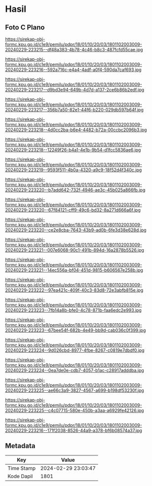 # Hasil

## Foto C Plano

https://sirekap-obj-formc.kpu.go.id/c1e9/pemilu/pdpr/18/01/10/20/03/1801102003009-20240229-223215--df48a383-4b78-4c46-b8c3-487fcfd55cae.jpg

https://sirekap-obj-formc.kpu.go.id/c1e9/pemilu/pdpr/18/01/10/20/03/1801102003009-20240229-223216--592a716c-e4a4-4adf-a0f4-590da7caf693.jpg

https://sirekap-obj-formc.kpu.go.id/c1e9/pemilu/pdpr/18/01/10/20/03/1801102003009-20240229-223217--d9bd3e94-649b-4d7d-a137-2ce6b86b2edf.jpg

https://sirekap-obj-formc.kpu.go.id/c1e9/pemilu/pdpr/18/01/10/20/03/1801102003009-20240229-223217--356b7a50-82e1-44f6-b220-029db597b64f.jpg

https://sirekap-obj-formc.kpu.go.id/c1e9/pemilu/pdpr/18/01/10/20/03/1801102003009-20240229-223218--4d0cc2ba-b6e4-4482-b72a-00ccbc2096b3.jpg

https://sirekap-obj-formc.kpu.go.id/c1e9/pemilu/pdpr/18/01/10/20/03/1801102003009-20240229-223218--12249f26-b4a1-4e1b-9b54-d1fcc5836ae6.jpg

https://sirekap-obj-formc.kpu.go.id/c1e9/pemilu/pdpr/18/01/10/20/03/1801102003009-20240229-223219--9593f511-4b0a-4320-a9c9-18f52d4f340c.jpg

https://sirekap-obj-formc.kpu.go.id/c1e9/pemilu/pdpr/18/01/10/20/03/1801102003009-20240229-223220--b7add642-732f-4946-ae3c-45b025a866fb.jpg

https://sirekap-obj-formc.kpu.go.id/c1e9/pemilu/pdpr/18/01/10/20/03/1801102003009-20240229-223220--67f84121-cff9-49c6-bd32-8a271d666a6f.jpg

https://sirekap-obj-formc.kpu.go.id/c1e9/pemilu/pdpr/18/01/10/20/03/1801102003009-20240229-223220--ce2e8cba-7643-43b9-ad0b-6fe3d38e628d.jpg

https://sirekap-obj-formc.kpu.go.id/c1e9/pemilu/pdpr/18/01/10/20/03/1801102003009-20240229-223221--007e6068-90c1-491b-894d-16a2878b5526.jpg

https://sirekap-obj-formc.kpu.go.id/c1e9/pemilu/pdpr/18/01/10/20/03/1801102003009-20240229-223221--14ec556a-bf04-451d-9815-b606567e258b.jpg

https://sirekap-obj-formc.kpu.go.id/c1e9/pemilu/pdpr/18/01/10/20/03/1801102003009-20240229-223222--97ea421c-409f-40c3-83d8-72e3abfb815e.jpg

https://sirekap-obj-formc.kpu.go.id/c1e9/pemilu/pdpr/18/01/10/20/03/1801102003009-20240229-223223--7fb14a8b-bfe0-4c78-871b-faa6edc2e993.jpg

https://sirekap-obj-formc.kpu.go.id/c1e9/pemilu/pdpr/18/01/10/20/03/1801102003009-20240229-223223--67bee54f-682b-4e49-bb9d-cab036c0f399.jpg

https://sirekap-obj-formc.kpu.go.id/c1e9/pemilu/pdpr/18/01/10/20/03/1801102003009-20240229-223224--9d026cbd-8977-4fbe-8267-c0819e7dbdf0.jpg

https://sirekap-obj-formc.kpu.go.id/c1e9/pemilu/pdpr/18/01/10/20/03/1801102003009-20240229-223224--0ea7de0e-cdb7-4057-b1ac-c28917adddba.jpg

https://sirekap-obj-formc.kpu.go.id/c1e9/pemilu/pdpr/18/01/10/20/03/1801102003009-20240229-223225--ae66c3a9-3827-4567-a699-b198df53230f.jpg

https://sirekap-obj-formc.kpu.go.id/c1e9/pemilu/pdpr/18/01/10/20/03/1801102003009-20240229-223225--c4c07715-580e-450b-a3aa-a6929fe42126.jpg

https://sirekap-obj-formc.kpu.go.id/c1e9/pemilu/pdpr/18/01/10/20/03/1801102003009-20240229-223216--171f2038-8526-44a9-a378-bf6b08574a37.jpg


## Metadata

| Key        | Value               |
| ---------- | ------------------- |
| Time Stamp | 2024-02-29 23:03:47 |
| Kode Dapil | 1801                |



